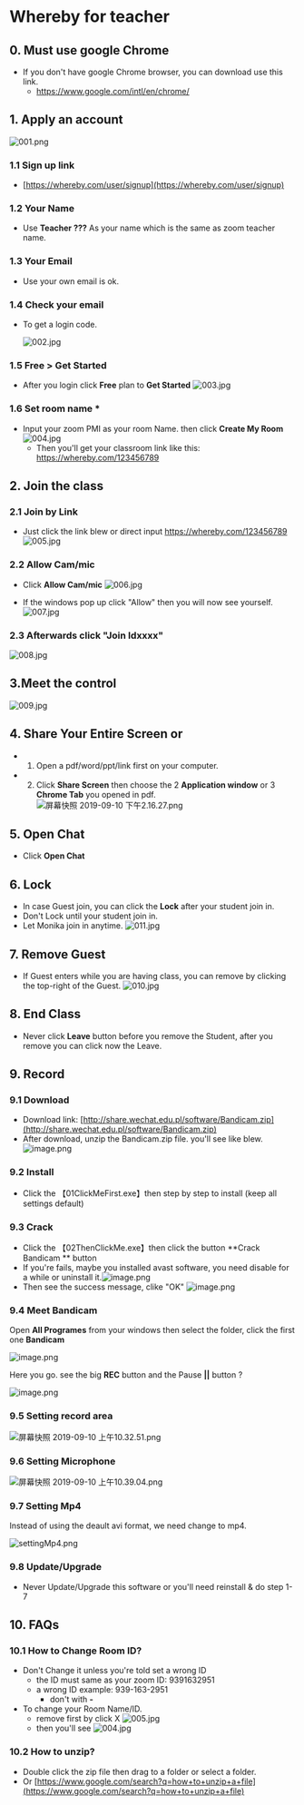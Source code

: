 # Whereby for teacher

## 0. Must use google Chrome

- If you don't have google Chrome browser, you can download use this link.
  - https://www.google.com/intl/en/chrome/

## 1. Apply an account

![001.png](https://i.loli.net/2019/09/09/YOUvTEj21SmskXC.jpg)

### 1.1 Sign up link 

- [https://whereby.com/user/signup](https://whereby.com/user/signup)

### 1.2 Your Name

- Use **Teacher ???** As your name which is the same as zoom teacher name.

### 1.3 Your Email

- Use your own email is ok.

### 1.4 Check your email

- To get a login code.
  
  ![002.jpg](https://i.loli.net/2019/09/09/wh58QeWEkR9DAUq.jpg)
  
### 1.5 Free > Get Started

- After you login click **Free** plan to **Get Started**
![003.jpg](https://i.loli.net/2019/09/09/HoblEaKhXfORNTz.jpg)

###  1.6 Set room name *
- Input your zoom PMI as your room Name. then click **Create My Room**
  ![004.jpg](https://i.loli.net/2019/09/09/N7DFsdGIi2rXQZT.jpg)
  - Then you'll get your classroom link like this: https://whereby.com/123456789



## 2. Join the class

### 2.1 Join by Link

- Just click the link blew or direct input https://whereby.com/123456789
![005.jpg](https://i.loli.net/2019/09/09/j5xODCgAJBIX37Y.jpg)

### 2.2 Allow Cam/mic
- Click **Allow Cam/mic**
![006.jpg](https://i.loli.net/2019/09/09/8g1oXCjiV2tLnyD.jpg)

- If the windows pop up click "Allow" then you will now see yourself.
![007.jpg](https://i.loli.net/2019/09/09/lkvJoOZIwx5pHs4.jpg)

### 2.3 Afterwards click "Join Idxxxx" 
![008.jpg](https://i.loli.net/2019/09/09/QkG9lFX4vamCzpR.jpg)





## 3.Meet the control

![009.jpg](https://i.loli.net/2019/09/09/wq4xcNIRKijykmF.jpg)



## 4. Share Your Entire Screen or

- 1. Open a pdf/word/ppt/link first on your computer.

- 2. Click **Share Screen** then choose the 2 **Application window** or 3 **Chrome Tab** you opened in pdf.
     ![屏幕快照 2019-09-10 下午2.16.27.png](https://i.loli.net/2019/09/10/ckitLHD8vah3YBC.png)



## 5. Open Chat

- Click **Open Chat**

## 6. Lock

- In case Guest join, you can click the **Lock** after your student join in.
- Don't Lock until your student join in.
- Let Monika join in anytime.
![011.jpg](https://i.loli.net/2019/09/09/26JHlueVqrtQhka.jpg)

## 7. Remove Guest

- If Guest enters while you are having class, you can remove by clicking the top-right of the Guest.
![010.jpg](https://i.loli.net/2019/09/09/h8uLefvEFGPmwsM.jpg)

## 8. End Class

- Never click **Leave** button before you remove the Student, after you remove you can click now the Leave.

## 9. Record

### 9.1 Download

- Download link: [http://share.wechat.edu.pl/software/Bandicam.zip](http://share.wechat.edu.pl/software/Bandicam.zip)
- After download, unzip the Bandicam.zip file. you'll see like blew.
![image.png](https://i.loli.net/2019/09/10/dWOgRkxYsCwiPqj.png)

### 9.2 Install

-	Click the 【01ClickMeFirst.exe】then step by step to install (keep all settings default)

### 9.3 Crack

- Click the 【02ThenClickMe.exe】then click the button **Crack Bandicam ** button
- If you're fails, maybe you installed  avast software,  you need disable for a while or uninstall it.![image.png](https://i.loli.net/2019/09/10/wZMK27BNR3F8Iph.png)
- Then see the success message, clike "OK" 
![image.png](https://i.loli.net/2019/09/10/Voj8pftqig6AkYI.png)



### 9.4 Meet Bandicam

Open **All Programes** from your windows then select the folder, click the first one **Bandicam**

![image.png](https://i.loli.net/2019/09/10/FZuYVa6hi1XSBqK.png)

Here you go. see the big **REC** button and the Pause **||** button ?

![image.png](https://i.loli.net/2019/09/10/wpuoQ5zevRMPL1O.png)

### 9.5 Setting record area

![屏幕快照 2019-09-10 上午10.32.51.png](https://i.loli.net/2019/09/10/gVySi4FAEPKmOMW.png)

### 9.6  Setting Microphone

![屏幕快照 2019-09-10 上午10.39.04.png](https://i.loli.net/2019/09/10/LVeRytAW1hjEMxz.png)

### 9.7 Setting Mp4 

Instead of using the deault avi format, we need change to mp4.

![settingMp4.png](https://i.loli.net/2019/09/10/eQpXyDiJHEcUdYl.png)

### 9.8 Update/Upgrade

- Never Update/Upgrade this software or you'll need reinstall & do step 1-7

## 10. FAQs

### 10.1 How to Change Room ID?

- Don't Change it unless you're told set a wrong ID
  - the ID must same as your zoom ID:  9391632951
  - a wrong ID example:  939-163-2951
    - don't with **-**
- To change your Room Name/ID.
  - remove first by click X
    ![005.jpg](https://i.loli.net/2019/09/09/j5xODCgAJBIX37Y.jpg)
  - then you'll see 
    ![004.jpg](https://i.loli.net/2019/09/09/N7DFsdGIi2rXQZT.jpg)

### 10.2 How to unzip?

- Double click the zip file then drag to a folder or select a folder. 
- Or [https://www.google.com/search?q=how+to+unzip+a+file](https://www.google.com/search?q=how+to+unzip+a+file)

